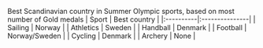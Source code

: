 Best Scandinavian country in Summer Olympic sports, based on most number of Gold medals
| Sport     | Best country   |
|:----------|:---------------|
| Sailing    | Norway          |
| Athletics  | Sweden          |
| Handball   | Denmark         |
| Football   | Norway/Sweden   |
| Cycling    | Denmark         |
| Archery    | None            |
